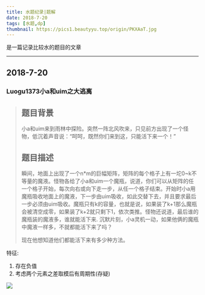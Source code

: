 ```yaml
---
title: 水题纪录|题解
date: 2018-7-20
tags: [水题,dp]
thumbnail: https://pics1.beautyyu.top/origin/PKXAaT.jpg
---
```


是一篇记录比较水的题目的文章

***

## 2018-7-20

### Luogu1373小a和uim之大逃离

> ## 题目背景
> 
> 小a和uim来到雨林中探险。突然一阵北风吹来，只见前方出现了一个怪物，低沉着声音说：“呵呵，既然你们来到这，只能活下来一个！”
> 
> ## 题目描述
> 
> 瞬间，地面上出现了一个n*m的巨幅矩阵，矩阵的每个格子上有一坨0~k不等量的魔液。怪物各给了小a和uim一个魔瓶，说道，你们可以从矩阵的任一个格子开始，每次向右或向下走一步，从任一个格子结束。开始时小a用魔瓶吸收地面上的魔液，下一步由uim吸收，如此交替下去，并且要求最后一步必须由uim吸收。魔瓶只有k的容量，也就是说，如果装了k+1那么魔瓶会被清空成零，如果装了k+2就只剩下1，依次类推。怪物还说道，最后谁的魔瓶装的魔液多，谁就能活下来. 沉默片刻，小a灵机一动，如果他俩的魔瓶中魔液一样多，不就都能活下来了吗？
> 
> 现在他想知道他们都能活下来有多少种方法。

特征:

1. 存在负值
2. 考虑两个元素之差取模后有周期性(存疑)

![](https://pics1.beautyyu.top/origin/PKXAaT.jpg)
